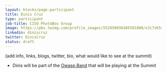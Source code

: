 ```yaml
---
layout: blocks/page-participant
title: Dinis Cruz
type: participant
job-title: CISO PhotoBox Group
image: https://pbs.twimg.com/profile_images/552850030105591808/x3i7zK5r_400x400.jpeg
linkedin: diniscruz
twitter: DinisCruz
status: draft
---
```


(add info, links, blogs, twitter, bio, what would like to see at the summit)

* Dinis will be part of the [Owasp Band](../Logistics/Owasp-Band.md) that will be playing at the Summit
